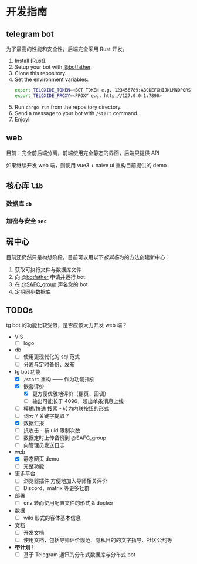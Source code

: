# 开发指南

## telegram bot

为了最高的性能和安全性，后端完全采用 Rust 开发。

1. Install [Rust].
2. Setup your bot with [@botfather](https://t.me/botfather).
3. Clone this repository.
4. Set the environment variables:
   ```sh
   export TELOXIDE_TOKEN=<BOT TOKEN e.g. 123456789:ABCDEFGHIJKLMNOPQRSTUVWXYZ>
   export TELOXIDE_PROXY=<PROXY e.g. http://127.0.0.1:7890>
   ```
5. Run `cargo run` from the repository directory.
6. Send a message to your bot with `/start` command.
7. Enjoy!

## web

目前：完全前后端分离，前端使用完全静态的界面，后端只提供 API

如果继续开发 web 端，则使用 vue3 + naive ui 重构目前提供的 demo

## 核心库 `lib`

### 数据库 `db`

### 加密与安全 `sec`

## 弱中心

目前还仍然只是构想阶段，目前可以用以下*极其临时*的方法创建新中心：

1. 获取可执行文件与数据库文件
2. 向 [@botfather](https://t.me/botfather) 申请并运行 bot
3. 在 [@SAFC_group](https://t.me/SAFC_group) 声名您的 bot
4. 定期同步数据库

## TODOs

tg bot 的功能比较受限，是否应该大力开发 web 端？

- VIS
  - [ ] logo
- db
  - [ ] 使用更现代化的 sql 范式
  - [ ] 分离与定时备份、发布
- tg bot 功能
  - [x] `/start` 重构 —— 作为功能指引
  - [x] 嵌套评价
    - [x] 更方便优雅地评价（翻页、回调）
    - [ ] 输出可能长于 4096，超出单条消息上线
  - [ ] 模糊/快速 搜索 - 转为内联按钮的形式
  - [ ] 词云？关键字提取？
  - [x] 数据汇报
  - [ ] 抗攻击 - 按 uid 限制次数
  - [ ] 数据定时上传备份到 @SAFC_group
  - [ ] 向管理员发送日志
- web
  - [x] 静态网页 demo
  - [ ] 完整功能
- 更多平台
  - [ ] 浏览器插件 方便地加入导师相关评价
  - [ ] Discord、matrix 等更多社群
- 部署
  - [ ] env 转而使用配置文件的形式 & docker
- 数据
  - [ ] wiki 形式的客体基本信息
- 文档
  - [ ] 开发文档
  - [ ] 使用文档，包括导师评价规范、隐私目的的文字指导、社区公约等
- **带计划！**
  - [ ] 基于 Telegram 通讯的分布式数据库与分布式 bot